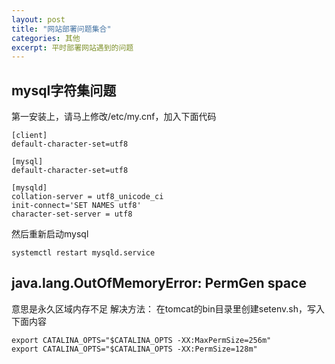 ```yaml
---
layout: post
title: "网站部署问题集合"
categories: 其他
excerpt: 平时部署网站遇到的问题
---
```


## mysql字符集问题
第一安装上，请马上修改/etc/my.cnf，加入下面代码

```
[client]
default-character-set=utf8

[mysql]
default-character-set=utf8

[mysqld]
collation-server = utf8_unicode_ci
init-connect='SET NAMES utf8'
character-set-server = utf8
```
然后重新启动mysql

`systemctl restart mysqld.service`

## java.lang.OutOfMemoryError: PermGen space
意思是永久区域内存不足
解决方法：
在tomcat的bin目录里创建setenv.sh，写入下面内容

```
export CATALINA_OPTS="$CATALINA_OPTS -XX:MaxPermSize=256m"
export CATALINA_OPTS="$CATALINA_OPTS -XX:PermSize=128m"
```





